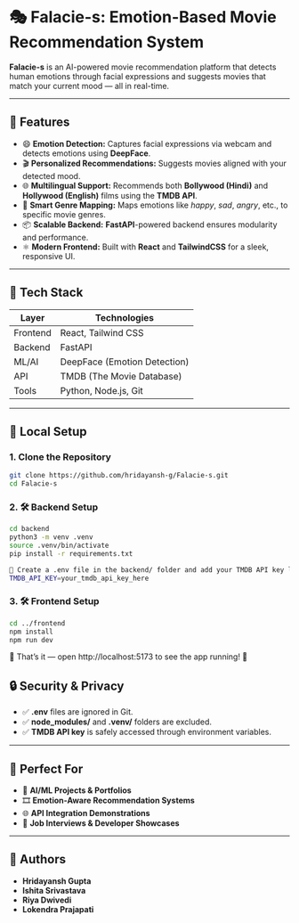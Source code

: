 # 🎭 **Falacie-s: Emotion-Based Movie Recommendation System**

**Falacie-s** is an AI-powered movie recommendation platform that detects human emotions through facial expressions and suggests movies that match your current mood — all in real-time.

---

## 🚀 **Features**

- 😄 **Emotion Detection:** Captures facial expressions via webcam and detects emotions using **DeepFace**.
- 🎬 **Personalized Recommendations:** Suggests movies aligned with your detected mood.
- 🌐 **Multilingual Support:** Recommends both **Bollywood (Hindi)** and **Hollywood (English)** films using the **TMDB API**.
- 🧠 **Smart Genre Mapping:** Maps emotions like *happy*, *sad*, *angry*, etc., to specific movie genres.
- 📦 **Scalable Backend:** **FastAPI**-powered backend ensures modularity and performance.
- ⚛️ **Modern Frontend:** Built with **React** and **TailwindCSS** for a sleek, responsive UI.

---

## 🧪 **Tech Stack**

| **Layer**   | **Technologies**                          |
|-------------|--------------------------------------------|
| Frontend    | React, Tailwind CSS                        |
| Backend     | FastAPI                                    |
| ML/AI       | DeepFace (Emotion Detection)               |
| API         | TMDB (The Movie Database)                  |
| Tools       | Python, Node.js, Git                       |

---

## 🔧 **Local Setup**

### 1. **Clone the Repository**

```bash
git clone https://github.com/hridayansh-g/Falacie-s.git
cd Falacie-s
```
### 2. **🛠️ Backend Setup**
```bash
cd backend
python3 -m venv .venv
source .venv/bin/activate
pip install -r requirements.txt

🔑 Create a .env file in the backend/ folder and add your TMDB API key like this:
TMDB_API_KEY=your_tmdb_api_key_here
```
### 3. **🛠️ Frontend Setup**
```bash
cd ../frontend
npm install
npm run dev
```
🔗 That’s it — open http://localhost:5173 to see the app running! 🎉

## 🔒 **Security & Privacy**

- ✅ **.env** files are ignored in Git.
- ✅ **node_modules/** and **.venv/** folders are excluded.
- ✅ **TMDB API key** is safely accessed through environment variables.

---

## 💼 **Perfect For**

- 🧠 **AI/ML Projects & Portfolios**
- 🎞 **Emotion-Aware Recommendation Systems**
- 🌐 **API Integration Demonstrations**
- 🧳 **Job Interviews & Developer Showcases**

---

## 🙌 **Authors**

- **Hridayansh Gupta**
- **Ishita Srivastava**
- **Riya Dwivedi**
- **Lokendra Prajapati**